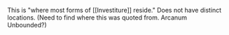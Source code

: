 This is "where most forms of [[Investiture]] reside." Does not have distinct locations. (Need to find where this was quoted from. Arcanum Unbounded?)
